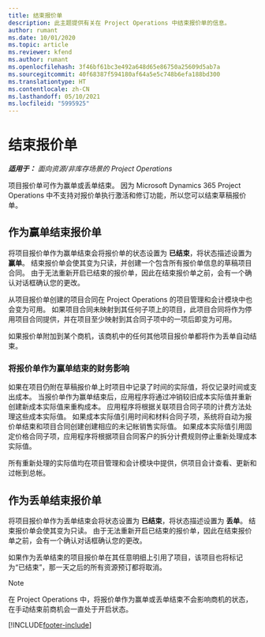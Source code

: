 ```yaml
---
title: 结束报价单
description: 此主题提供有关在 Project Operations 中结束报价单的信息。
author: rumant
ms.date: 10/01/2020
ms.topic: article
ms.reviewer: kfend
ms.author: rumant
ms.openlocfilehash: 3f46bf61bc3e492a648d65e86750a25609d5ab7a
ms.sourcegitcommit: 40f68387f594180af64a5e5c748b6efa188bd300
ms.translationtype: HT
ms.contentlocale: zh-CN
ms.lasthandoff: 05/10/2021
ms.locfileid: "5995925"
---
```

# <a name="close-a-quote"></a>结束报价单

_**适用于：** 面向资源/非库存场景的 Project Operations_

项目报价单可作为赢单或丢单结束。 因为 Microsoft Dynamics 365 Project Operations 中不支持对报价单执行激活和修订功能，所以您可以结束草稿报价单。

## <a name="close-a-quote-as-won"></a>作为赢单结束报价单

将项目报价单作为赢单结束会将报价单的状态设置为 **已结束**，将状态描述设置为 **赢单**。 结束报价单会使其变为只读，并创建一个包含所有报价单信息的草稿项目合同。 由于无法重新开启已结束的报价单，因此在结束报价单之前，会有一个确认对话框确认您的更改。

从项目报价单创建的项目合同在 Project Operations 的项目管理和会计模块中也会变为可用。 如果项目合同未映射到其任何子项上的项目，此项目合同将作为停用项目合同提供，并在项目至少映射到其合同子项中的一项后即变为可用。

如果报价单附加到某个商机，该商机中的任何其他项目报价单都将作为丢单自动结束。

### <a name="financial-impact-of-closing-a-quote-as-won"></a>将报价单作为赢单结束的财务影响

如果在项目仍附在草稿报价单上时项目中记录了时间的实际值，将仅记录时间或支出成本。 当报价单作为赢单结束后，应用程序将通过冲销较旧成本实际值并重新创建新成本实际值来重构成本。 应用程序将根据关联项目合同子项的计费方法处理这些成本实际值。 如果成本实际值引用时间和材料合同子项，系统将自动为报价单结束和项目合同创建创建相应的未记帐销售实际值。 如果成本实际值引用固定价格合同子项，应用程序将根据项目合同客户的拆分计费规则停止重新处理成本实际值。

所有重新处理的实际值均在项目管理和会计模块中提供，供项目会计查看、更新和过帐到总帐。 

## <a name="close-a-quote-as-lost"></a>作为丢单结束报价单

将项目报价单作为丢单结束会将状态设置为 **已结束**，将状态描述设置为 **丢单**。 结束报价单会使其变为只读。 由于无法重新开启已结束的报价单，因此在结束报价单之前，会有一个确认对话框确认您的更改。

如果作为丢单结束的项目报价单在其任意明细上引用了项目，该项目也将标记为“已结束”，那一天之后的所有资源预订都将取消。

> [!NOTE]
> 在 Project Operations 中，将报价单作为赢单或丢单结束不会影响商机的状态，在手动结束前商机会一直处于开启状态。


[!INCLUDE[footer-include](../includes/footer-banner.md)]